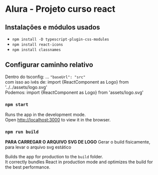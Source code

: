 # Alura - Projeto curso react

## Instalações e módulos usados
- `npm install -D typescript-plugin-css-modules`
- `npm install react-icons`
- `npm install classnames`

## Configurar caminho relativo
Dentro do tsconfig: ... `"baseUrl": "src"`   
com isso ao ivés de: import {ReactComponent as Logo} from '../../assets/logo.svg'   
Podemos: import {ReactComponent as Logo} from 'assets/logo.svg'  

### `npm start`

Runs the app in the development mode.\
Open [http://localhost:3000](http://localhost:3000) to view it in the browser.

### `npm run build`
**PARA CARREGAR O ARQUIVO SVG DE LOGO**
Gerar o build fisicamente, para levar o arquivo svg estático

Builds the app for production to the `build` folder.\
It correctly bundles React in production mode and optimizes the build for the best performance.